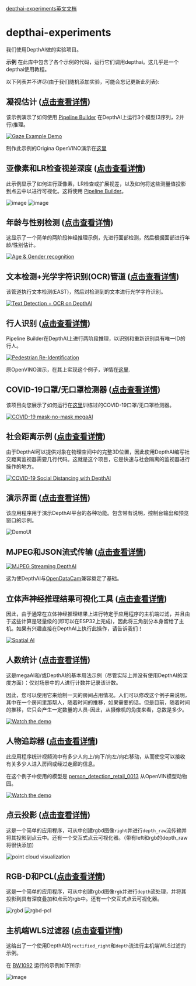 [depthai-experiments英文文档](README.md)

# depthai-experiments
我们使用DepthAI做的实验项目。

**示例** 在此库中包含了各个示例的代码，运行它们调用depthai。这几乎是一个depthai使用教程。

以下列表并不详尽(由于我们随机添加实验，可能会忘记更新此列表):

##  凝视估计 ([点击查看详情](https://github.com/luxonis/depthai-experiments/tree/master/gaze-estimation))

该示例演示了如何使用 [Pipeline Builder](https://github.com/luxonis/depthai/issues/136) 在DepthAI上运行3个模型(3序列，2并行)推理。

[![Gaze Example Demo](https://user-images.githubusercontent.com/5244214/96713680-426c7a80-13a1-11eb-81e6-238e3decb7be.gif)](https://www.youtube.com/watch?v=OzgK5-APxBU)

制作此示例的Origina OpenVINO演示在[这里](https://github.com/LCTyrell/Gaze_pointer_controller)

##  亚像素和LR检查视差深度 ([点击查看详情](https://github.com/luxonis/depthai-experiments/tree/master/camera-demo))

此示例显示了如何进行亚像素，LR检查或扩展视差，以及如何将这些测量值投影到点云中以进行可视化。这将使用 [Pipeline Builder](https://github.com/luxonis/depthai/issues/136)。

![image](https://user-images.githubusercontent.com/32992551/99454609-e59eaa00-28e3-11eb-8858-e82fd8e6eaac.png)
![image](https://user-images.githubusercontent.com/32992551/99454680-fea75b00-28e3-11eb-80bc-2004016d75e2.png)

##  年龄与性别检测 ([点击查看详情](https://github.com/luxonis/depthai-experiments/tree/master/age-gender#age--gender-recognition))

这显示了一个简单的两阶段神经推理示例，先进行面部检测，然后根据面部进行年龄/性别估计。

[![Age & Gender recognition](https://user-images.githubusercontent.com/5244214/106005496-954a8200-60b4-11eb-923e-b84df9de9fff.gif)](https://www.youtube.com/watch?v=PwnVrPaF-vs "Age/Gender recognition on DepthAI")

##  文本检测+光学字符识别(OCR)管道 ([点击查看详情](https://github.com/luxonis/depthai-experiments/tree/master/ocr#text-detection--optical-character-recognition-ocr-pipeline))

该管道执行文本检测(EAST)，然后对检测到的文本进行光学字符识别。

[![Text Detection + OCR on DepthAI](https://user-images.githubusercontent.com/32992551/105749667-f6315900-5f00-11eb-92bd-a297590adedc.png)](https://www.youtube.com/watch?v=YWIZYeixQjc "OCR Pipeline")

##  行人识别 ([点击查看详情](https://github.com/luxonis/depthai-experiments/tree/master/pedestrian-reidentification))

Pipeline Builder在DepthAI上进行两阶段推理，以识别和重新识别具有唯一ID的行人。

[![Pedestrian Re-Identification](https://user-images.githubusercontent.com/32992551/108567421-71e6b180-72c5-11eb-8af0-c6e5c3382874.png)](https://www.youtube.com/watch?v=QlXGtMWVV18 "Person Re-ID on DepthAI")

原OpenVINO演示，在其上实现这个例子，详情在[这里](https://docs.openvinotoolkit.org/2020.1/_demos_pedestrian_tracker_demo_README.html).

## COVID-19口罩/无口罩检测器 ([点击查看详情](https://github.com/luxonis/depthai-experiments/blob/master/coronamask))

该项目向您展示了如何运行在[这里](https://github.com/luxonis/depthai-ml-training/tree/master/colab-notebooks#covid-19-maskno-mask-training-)训练过的COVID-19口罩/无口罩检测器。

[![COVID-19 mask-no-mask megaAI](https://user-images.githubusercontent.com/5244214/90733159-74436100-e2cc-11ea-8fb6-d4be937d90e5.gif)](https://photos.app.goo.gl/mJZ8TdWoNatHzW4x7 "COVID-19 mask detection")

## 社会距离示例 ([点击查看详情](https://github.com/luxonis/depthai-experiments/tree/master/social-distancing))

由于DepthAI可以提供对象在物理空间中的完整3D位置，因此使用DepthAI编写社交距离监视器需要几行代码。这就是这个项目，它是快速与社会隔离的监视器进行操作的地方。

[![COVID-19 Social Distancing with DepthAI](https://user-images.githubusercontent.com/5244214/90741333-73f89500-e2cf-11ea-919b-b1f47dc55c4a.gif)](https://www.youtube.com/watch?v=-Ut9TemGZ8I "DepthAI Social Distancing Proof of Concept")

## 演示界面 ([点击查看详情](https://github.com/luxonis/depthai-python/tree/main/examples))

该应用程序用于演示DepthAI平台的各种功能。包含带有说明，控制台输出和预览窗口的示例。

![DemoUI](./demo-ui/preview.png)

## MJPEG和JSON流式传输 ([点击查看详情](https://github.com/luxonis/depthai-experiments/tree/master/mjpeg-streaming))

[![MJPEG Streaming DepthAI](https://user-images.githubusercontent.com/5244214/90745571-92ab5b80-e2d0-11ea-9052-3f0c8afa9b0b.gif)](https://www.youtube.com/watch?v=695o0EO1Daw "DepthAI on Mac")

这为使DepthAI与[OpenDataCam](https://github.com/opendatacam/opendatacam)兼容奠定了基础。

## 立体声神经推理结果可视化工具 ([点击查看详情](https://github.com/luxonis/depthai-experiments/tree/master/triangulation-3D-visualizer))

因此，由于通常在立体神经推理结果上进行特定于应用程序的主机端过滤，并且由于这些计算是轻量级的(即可以在ESP32上完成)，因此将三角剖分本身留给了主机。如果有兴趣直接在DepthAI上执行此操作，请告诉我们！

[![Spatial AI](https://user-images.githubusercontent.com/5244214/90748450-7c9e9a80-e2d2-11ea-9e9e-da65b5d9e6f0.gif)](https://www.youtube.com/watch?v=Cs8xo3mPBMg "3D Facial Landmark visualization")

## 人数统计 ([点击查看详情](https://github.com/luxonis/depthai-experiments/blob/master/people-counter))

这是megaAI和/或DepthAI的基本用法示例（尽管实际上并没有使用DepthAI的深度方面）：仅对场景中的人进行计数并记录该计数。

因此，您可以使用它来绘制一天的房间占用情况。人们可以修改这个例子来说明，其中在一个房间里那帮人，随着时间的推移，如果需要的话。但是目前，随着时间的推移，它只会产生一定数量的人员-因此，从摄像机的角度来看，总数是多少。

[![Watch the demo](https://user-images.githubusercontent.com/5244214/90751105-fc7a3400-e2d5-11ea-82fe-3c7797e99e3e.gif)](https://youtu.be/M0xQI1kXju4)

## 人物追踪器 ([点击查看详情](https://github.com/luxonis/depthai-experiments/tree/master/people-tracker))

此应用程序统计视频流中有多少人向上/向下/向左/向右移动，从而使您可以接收有关多少人进入房间或​​经过走廊的信息。

在这个例子中使用的模型是 [person_detection_retail_0013](https://docs.openvinotoolkit.org/latest/omz_models_intel_person_detection_retail_0013_description_person_detection_retail_0013.html) 从OpenVIN模型动物园。

[![Watch the demo](https://user-images.githubusercontent.com/18037362/116413235-56e96e00-a82f-11eb-8007-bfcdb27d015c.gif)](https://www.youtube.com/watch?v=MHmzp--pqUA)


## 点云投影 ([点击查看详情](https://github.com/luxonis/depthai-experiments/blob/master/point-cloud-projection))

这是一个简单的应用程序，可从中创建rgbd图像`right`并进行`depth_raw`流传输并将其投影到点云中。还有一个交互式点云可视化器。（带有left和rgb的depth_raw将很快添加）

![point cloud visualization](https://media.giphy.com/media/W2Es1aC7N0XZIlyRmf/giphy.gif)


## RGB-D和PCL([点击查看详情](https://github.com/luxonis/depthai-experiments/tree/master/pcl-projection-rgb))

这是一个简单的应用程序，可从中创建rgbd图像`rgb`并进行`depth`流处理，并将其投影到具有深度叠加和点云的rgb中。还有一个交互式点云可视化器。

![rgbd](https://media.giphy.com/media/SnW9p4r3feMQGOmayy/giphy.gif)
![rgbd-pcl](https://media.giphy.com/media/UeAlkPpeHaxItO0NJ6/giphy.gif)


## 主机端WLS过滤器 ([点击查看详情](https://github.com/luxonis/depthai-experiments/tree/master/wls-filter))

这给出了一个使用DepthAI的`rectified_right`和`depth`流进行主机端WLS过滤的示例。 

在 [BW1092](https://shop.luxonis.com/collections/all/products/bw1092-pre-order) 运行的示例如下所示:

![image](https://user-images.githubusercontent.com/32992551/94463964-fc920d00-017a-11eb-9e99-8a023cdc8a72.png)
